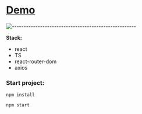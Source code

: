 # [Demo](https://react-github-user-search-app-taupe.vercel.app/)
![-----------------------------------------------------](https://raw.githubusercontent.com/andreasbm/readme/master/assets/lines/rainbow.png)

**Stack:**
   - react
   - TS
   - react-router-dom
   - axios

### Start project:
<pre><code>npm install</code></pre>
<pre><code>npm start</code></pre>
